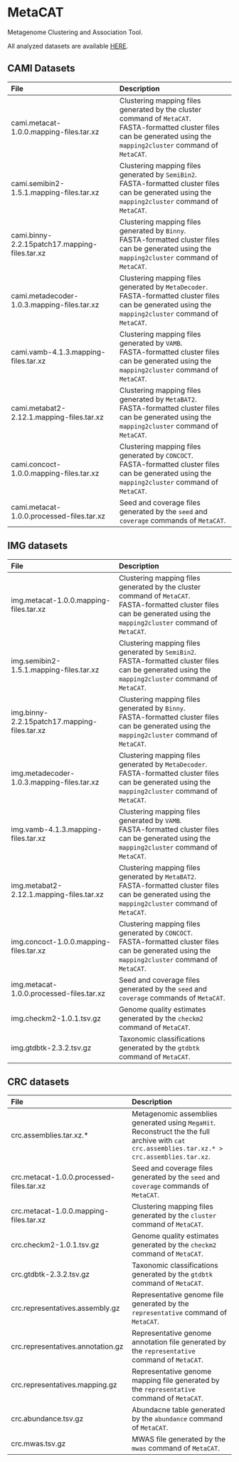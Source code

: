 # MetaCAT

Metagenome Clustering and Association Tool.

All analyzed datasets are available [HERE](https://zenodo.org/records/15202956?preview=1&token=eyJhbGciOiJIUzUxMiJ9.eyJpZCI6IjNjNWM3NGYzLWE4ZDgtNDM1NS1iMGYyLTA4ZTgyOGI4NTM5OSIsImRhdGEiOnt9LCJyYW5kb20iOiI4MGQ5MjNhZDA4OTc5ZjAwOGVlNTRlZjM4ZjIwNjljZSJ9.fbtE2Z86WJ9xSl9l8UUBb22nH7ZVf-WJkKbKT5Jf0rT_piCRcPAlg2F8MLYvKgY7lQH2S7L_LV1nQB6EiNKxtg).

## CAMI Datasets

|File|Description|
|:-|:-|
|cami.metacat-1.0.0.mapping-files.tar.xz|Clustering mapping files generated by the cluster command of `MetaCAT`.<br>FASTA-formatted cluster files can be generated using the `mapping2cluster` command of `MetaCAT`.|
|cami.semibin2-1.5.1.mapping-files.tar.xz|Clustering mapping files generated by `SemiBin2`.<br>FASTA-formatted cluster files can be generated using the `mapping2cluster` command of `MetaCAT`.|
|cami.binny-2.2.15patch17.mapping-files.tar.xz|Clustering mapping files generated by `Binny`.<br>FASTA-formatted cluster files can be generated using the `mapping2cluster` command of `MetaCAT`.|
|cami.metadecoder-1.0.3.mapping-files.tar.xz|Clustering mapping files generated by `MetaDecoder`.<br>FASTA-formatted cluster files can be generated using the `mapping2cluster` command of `MetaCAT`.|
|cami.vamb-4.1.3.mapping-files.tar.xz|Clustering mapping files generated by `VAMB`.<br>FASTA-formatted cluster files can be generated using the `mapping2cluster` command of `MetaCAT`.|
|cami.metabat2-2.12.1.mapping-files.tar.xz|Clustering mapping files generated by `MetaBAT2`.<br>FASTA-formatted cluster files can be generated using the `mapping2cluster` command of `MetaCAT`.|
|cami.concoct-1.0.0.mapping-files.tar.xz|Clustering mapping files generated by `CONCOCT`.<br>FASTA-formatted cluster files can be generated using the `mapping2cluster` command of `MetaCAT`.|
|cami.metacat-1.0.0.processed-files.tar.xz|Seed and coverage files generated by the `seed` and `coverage` commands of `MetaCAT`.|

## IMG datasets

|File|Description|
|:-|:-|
|img.metacat-1.0.0.mapping-files.tar.xz|Clustering mapping files generated by the cluster command of `MetaCAT`.<br>FASTA-formatted cluster files can be generated using the `mapping2cluster` command of `MetaCAT`.|
|img.semibin2-1.5.1.mapping-files.tar.xz|Clustering mapping files generated by `SemiBin2`.<br>FASTA-formatted cluster files can be generated using the `mapping2cluster` command of `MetaCAT`.|
|img.binny-2.2.15patch17.mapping-files.tar.xz|Clustering mapping files generated by `Binny`.<br>FASTA-formatted cluster files can be generated using the `mapping2cluster` command of `MetaCAT`.|
|img.metadecoder-1.0.3.mapping-files.tar.xz|Clustering mapping files generated by `MetaDecoder`.<br>FASTA-formatted cluster files can be generated using the `mapping2cluster` command of `MetaCAT`.|
|img.vamb-4.1.3.mapping-files.tar.xz|Clustering mapping files generated by `VAMB`.<br>FASTA-formatted cluster files can be generated using the `mapping2cluster` command of `MetaCAT`.|
|img.metabat2-2.12.1.mapping-files.tar.xz|Clustering mapping files generated by `MetaBAT2`.<br>FASTA-formatted cluster files can be generated using the `mapping2cluster` command of `MetaCAT`.|
|img.concoct-1.0.0.mapping-files.tar.xz|Clustering mapping files generated by `CONCOCT`.<br>FASTA-formatted cluster files can be generated using the `mapping2cluster` command of `MetaCAT`.|
|img.metacat-1.0.0.processed-files.tar.xz|Seed and coverage files generated by the `seed` and `coverage` commands of `MetaCAT`.|
|img.checkm2-1.0.1.tsv.gz|Genome quality estimates generated by the `checkm2` command of `MetaCAT`.|
|img.gtdbtk-2.3.2.tsv.gz|Taxonomic classifications generated by the `gtdbtk` command of `MetaCAT`.|

## CRC datasets

|File|Description|
|:-|:-|
|crc.assemblies.tar.xz.*|Metagenomic assemblies generated using `MegaHit`.<br>Reconstruct the the full archive with `cat crc.assemblies.tar.xz.* > crc.assemblies.tar.xz`.|
|crc.metacat-1.0.0.processed-files.tar.xz|Seed and coverage files generated by the `seed` and `coverage` commands of `MetaCAT`.|
|crc.metacat-1.0.0.mapping-files.tar.xz|Clustering mapping files generated by the `cluster` command of `MetaCAT`.|
|crc.checkm2-1.0.1.tsv.gz|Genome quality estimates generated by the `checkm2` command of `MetaCAT`.|
|crc.gtdbtk-2.3.2.tsv.gz|Taxonomic classifications generated by the `gtdbtk` command of `MetaCAT`.|
|crc.representatives.assembly.gz|Representative genome file generated by the `representative` command of `MetaCAT`.|
|crc.representatives.annotation.gz|Representative genome annotation file generated by the `representative` command of `MetaCAT`.|
|crc.representatives.mapping.gz|Representative genome mapping file generated by the `representative` command of `MetaCAT`.|
|crc.abundance.tsv.gz|Abundacne table generated by the `abundance` command of `MetaCAT`.|
|crc.mwas.tsv.gz|MWAS file generated by the `mwas` command of `MetaCAT`.|
